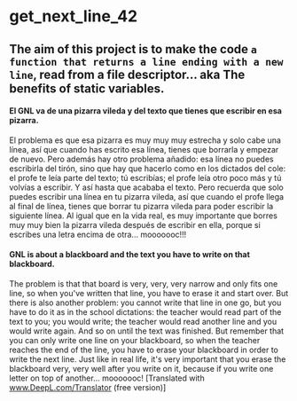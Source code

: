 # get_next_line_42
## The aim of this project is to make the code `a function that returns a line ending with a new line`, read from a file descriptor... aka The benefits of static variables.
#### El GNL va de una pizarra vileda y del texto que tienes que escribir en esa pizarra.
El problema es que esa pizarra es muy muy muy estrecha y solo cabe una línea, así que cuando has escrito esa línea, tienes que borrarla y empezar de nuevo.
Pero además hay otro problema añadido: esa línea no puedes escribirla del tirón, sino que hay que hacerlo como en los dictados del cole: el profe te leía parte del texto; tú escribías; el profe leía otro poco más y tú volvías a escribir. Y así hasta que acababa el texto. Pero recuerda que solo puedes escribir una línea en tu pizarra vileda, así que cuando el profe llega al final de línea, tienes que borrar tu pizarra vileda para poder escribir la siguiente línea.
Al igual que en la vida real, es muy importante que borres muy muy bien la pizarra vileda después de escribir en ella, porque si escribes una letra encima de otra... mooooooc!!! 

#### GNL is about a blackboard and the text you have to write on that blackboard.
The problem is that that board is very, very, very narrow and only fits one line, so when you've written that line, you have to erase it and start over.
But there is also another problem: you cannot write that line in one go, but you have to do it as in the school dictations: the teacher would read part of the text to you; you would write; the teacher would read another line and you would write again. And so on until the text was finished. But remember that you can only write one line on your blackboard, so when the teacher reaches the end of the line, you have to erase your blackboard in order to write the next line.
Just like in real life, it's very important that you erase the blackboard very, very well after you write on it, because if you write one letter on top of another... mooooooc! 
[Translated with www.DeepL.com/Translator (free version)]

